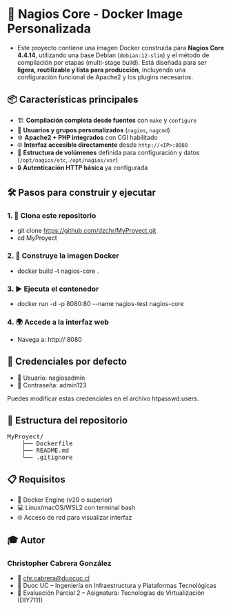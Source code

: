 # 🚀 Nagios Core - Docker Image Personalizada

- Este proyecto contiene una imagen Docker construida para **Nagios Core 4.4.14**, utilizando una base Debian (`debian:12-slim`) y el método de compilación por etapas (multi-stage build). Está diseñada para ser **ligera, reutilizable y lista para producción**, incluyendo una configuración funcional de Apache2 y los plugins necesarios.

## 📦 Características principales

- 🏗️ **Compilación completa desde fuentes** con `make` y `configure`
- 👤 **Usuarios y grupos personalizados** (`nagios`, `nagcmd`)
- ⚙️ **Apache2 + PHP integrados** con CGI habilitado
- 🌐 **Interfaz accesible directamente** desde `http://<IP>:8080`
- 📂 **Estructura de volúmenes** definida para configuración y datos (`/opt/nagios/etc`, `/opt/nagios/var`)
- 🔒 **Autenticación HTTP básica** ya configurada

## 🛠️ Pasos para construir y ejecutar

### 1. 🔁 Clona este repositorio
- git clone https://github.com/dzchr/MyProyect.git
- cd MyProyect

### 2. 🧱 Construye la imagen Docker
- docker build -t nagios-core .

### 3. ▶️ Ejecuta el contenedor
- docker run -d -p 8080:80 --name nagios-test nagios-core

### 4. 🌍 Accede a la interfaz web
- Navega a: http://<IP-de-tu-host>:8080

## 🔐 Credenciales por defecto

- 👤 Usuario: nagiosadmin
- 🔑 Contraseña: admin123

Puedes modificar estas credenciales en el archivo htpasswd.users.

## 📁 Estructura del repositorio
<pre>
MyProyect/
    ├── Dockerfile
    ├── README.md
    └── .gitignore
</pre>

## 📋 Requisitos

- 🐳 Docker Engine (v20 o superior)
- 💻 Linux/macOS/WSL2 con terminal bash
- 🌐 Acceso de red para visualizar interfaz

## 🎓 Autor
### Christopher Cabrera González
- 📧 chr.cabrera@duocuc.cl
- 📘 Duoc UC – Ingeniería en Infraestructura y Plataformas Tecnológicas
- 🧪 Evaluación Parcial 2 – Asignatura: Tecnologías de Virtualización (DIY7111)
